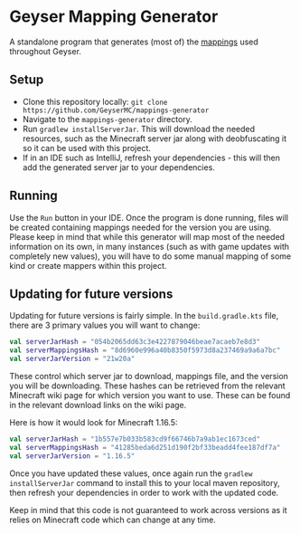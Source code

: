 # Geyser Mapping Generator

A standalone program that generates (most of) the [mappings](https://github.com/GeyserMC/mappings) used throughout Geyser.

## Setup

- Clone this repository locally: `git clone https://github.com/GeyserMC/mappings-generator`
- Navigate to the `mappings-generator` directory.
- Run `gradlew installServerJar`. This will download the needed resources, such as the Minecraft server jar along with deobfuscating it so it can be used with this project.
- If in an IDE such as IntelliJ, refresh your dependencies - this will then add the generated server jar to your dependencies.

## Running

Use the `Run` button in your IDE.
Once the program is done running, files will be created containing mappings needed for the version you are using. Please keep in mind that while this generator will map most of the needed information on its own, in many instances (such as with game updates with completely new values), you will have to do some manual mapping of some kind or create mappers within this project.

## Updating for future versions

Updating for future versions is fairly simple. In the `build.gradle.kts` file, there are 3 primary values you will want to change:
```kotlin
val serverJarHash = "054b2065dd63c3e4227879046beae7acaeb7e8d3"
val serverMappingsHash = "8d6960e996a40b8350f5973d8a237469a9a6a7bc"
val serverJarVersion = "21w20a"
```
These control which server jar to download, mappings file, and the version you will be downloading. These hashes can be retrieved from the relevant Minecraft wiki page for which version you want to use. These can be found in the relevant download links on the wiki page.

Here is how it would look for Minecraft 1.16.5:
```kotlin
val serverJarHash = "1b557e7b033b583cd9f66746b7a9ab1ec1673ced"
val serverMappingsHash = "41285beda6d251d190f2bf33beadd4fee187df7a"
val serverJarVersion = "1.16.5"
```

Once you have updated these values, once again run the `gradlew installServerJar` command to install this to your local maven repository, then refresh your dependencies in order to work with the updated code. 

Keep in mind that this code is not guaranteed to work across versions as it relies on Minecraft code which can change at any time.